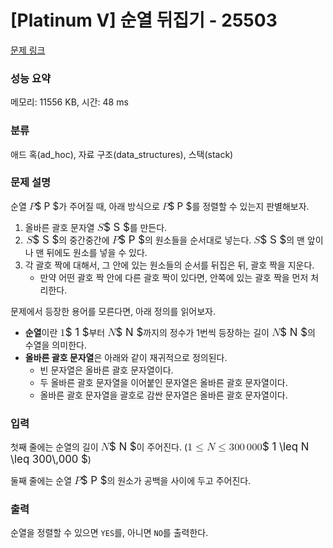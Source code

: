 # [Platinum V] 순열 뒤집기 - 25503 

[문제 링크](https://www.acmicpc.net/problem/25503) 

### 성능 요약

메모리: 11556 KB, 시간: 48 ms

### 분류

애드 혹(ad_hoc), 자료 구조(data_structures), 스택(stack)

### 문제 설명

<p>순열 <mjx-container class="MathJax" jax="CHTML" style="font-size: 108.9%; position: relative;"><mjx-math class="MJX-TEX" aria-hidden="true"><mjx-mi class="mjx-i"><mjx-c class="mjx-c1D443 TEX-I"></mjx-c></mjx-mi></mjx-math><mjx-assistive-mml unselectable="on" display="inline"><math xmlns="http://www.w3.org/1998/Math/MathML"><mi>P</mi></math></mjx-assistive-mml><span aria-hidden="true" class="no-mathjax mjx-copytext">$ P $</span></mjx-container>가 주어질 때, 아래 방식으로 <mjx-container class="MathJax" jax="CHTML" style="font-size: 108.9%; position: relative;"><mjx-math class="MJX-TEX" aria-hidden="true"><mjx-mi class="mjx-i"><mjx-c class="mjx-c1D443 TEX-I"></mjx-c></mjx-mi></mjx-math><mjx-assistive-mml unselectable="on" display="inline"><math xmlns="http://www.w3.org/1998/Math/MathML"><mi>P</mi></math></mjx-assistive-mml><span aria-hidden="true" class="no-mathjax mjx-copytext">$ P $</span></mjx-container>를 정렬할 수 있는지 판별해보자.</p>

<ol>
	<li>올바른 괄호 문자열 <mjx-container class="MathJax" jax="CHTML" style="font-size: 119.8%; position: relative;"><mjx-math class="MJX-TEX" aria-hidden="true"><mjx-mi class="mjx-i"><mjx-c class="mjx-c1D446 TEX-I"></mjx-c></mjx-mi></mjx-math><mjx-assistive-mml unselectable="on" display="inline"><math xmlns="http://www.w3.org/1998/Math/MathML"><mi>S</mi></math></mjx-assistive-mml><span aria-hidden="true" class="no-mathjax mjx-copytext">$ S $</span></mjx-container>를 만든다.</li>
	<li><mjx-container class="MathJax" jax="CHTML" style="font-size: 119.8%; position: relative;"> <mjx-math class="MJX-TEX" aria-hidden="true"><mjx-mi class="mjx-i"><mjx-c class="mjx-c1D446 TEX-I"></mjx-c></mjx-mi></mjx-math><mjx-assistive-mml unselectable="on" display="inline"><math xmlns="http://www.w3.org/1998/Math/MathML"><mi>S</mi></math></mjx-assistive-mml><span aria-hidden="true" class="no-mathjax mjx-copytext">$ S $</span></mjx-container>의 중간중간에 <mjx-container class="MathJax" jax="CHTML" style="font-size: 119.8%; position: relative;"><mjx-math class="MJX-TEX" aria-hidden="true"><mjx-mi class="mjx-i"><mjx-c class="mjx-c1D443 TEX-I"></mjx-c></mjx-mi></mjx-math><mjx-assistive-mml unselectable="on" display="inline"><math xmlns="http://www.w3.org/1998/Math/MathML"><mi>P</mi></math></mjx-assistive-mml><span aria-hidden="true" class="no-mathjax mjx-copytext">$ P $</span></mjx-container>의 원소들을 순서대로 넣는다. <mjx-container class="MathJax" jax="CHTML" style="font-size: 119.8%; position: relative;"><mjx-math class="MJX-TEX" aria-hidden="true"><mjx-mi class="mjx-i"><mjx-c class="mjx-c1D446 TEX-I"></mjx-c></mjx-mi></mjx-math><mjx-assistive-mml unselectable="on" display="inline"><math xmlns="http://www.w3.org/1998/Math/MathML"><mi>S</mi></math></mjx-assistive-mml><span aria-hidden="true" class="no-mathjax mjx-copytext">$ S $</span></mjx-container>의 맨 앞이나 맨 뒤에도 원소를 넣을 수 있다.</li>
	<li>각 괄호 짝에 대해서, 그 안에 있는 원소들의 순서를 뒤집은 뒤, 괄호 짝을 지운다.
	<ul>
		<li>만약 어떤 괄호 짝 안에 다른 괄호 짝이 있다면, 안쪽에 있는 괄호 짝을 먼저 처리한다.</li>
	</ul>
	</li>
</ol>

<p>문제에서 등장한 용어를 모른다면, 아래 정의를 읽어보자.</p>

<ul>
	<li><strong>순열</strong>이란 <mjx-container class="MathJax" jax="CHTML" style="font-size: 119.8%; position: relative;"><mjx-math class="MJX-TEX" aria-hidden="true"><mjx-mn class="mjx-n"><mjx-c class="mjx-c31"></mjx-c></mjx-mn></mjx-math><mjx-assistive-mml unselectable="on" display="inline"><math xmlns="http://www.w3.org/1998/Math/MathML"><mn>1</mn></math></mjx-assistive-mml><span aria-hidden="true" class="no-mathjax mjx-copytext">$ 1 $</span></mjx-container>부터 <mjx-container class="MathJax" jax="CHTML" style="font-size: 119.8%; position: relative;"><mjx-math class="MJX-TEX" aria-hidden="true"><mjx-mi class="mjx-i"><mjx-c class="mjx-c1D441 TEX-I"></mjx-c></mjx-mi></mjx-math><mjx-assistive-mml unselectable="on" display="inline"><math xmlns="http://www.w3.org/1998/Math/MathML"><mi>N</mi></math></mjx-assistive-mml><span aria-hidden="true" class="no-mathjax mjx-copytext">$ N $</span></mjx-container>까지의 정수가 1번씩 등장하는 길이 <mjx-container class="MathJax" jax="CHTML" style="font-size: 119.8%; position: relative;"><mjx-math class="MJX-TEX" aria-hidden="true"><mjx-mi class="mjx-i"><mjx-c class="mjx-c1D441 TEX-I"></mjx-c></mjx-mi></mjx-math><mjx-assistive-mml unselectable="on" display="inline"><math xmlns="http://www.w3.org/1998/Math/MathML"><mi>N</mi></math></mjx-assistive-mml><span aria-hidden="true" class="no-mathjax mjx-copytext">$ N $</span></mjx-container>의 수열을 의미한다.</li>
	<li><strong>올바른 괄호 문자열</strong>은 아래와 같이 재귀적으로 정의된다.
	<ul>
		<li>빈 문자열은 올바른 괄호 문자열이다.</li>
		<li>두 올바른 괄호 문자열을 이어붙인 문자열은 올바른 괄호 문자열이다.</li>
		<li>올바른 괄호 문자열을 괄호로 감싼 문자열은 올바른 괄호 문자열이다.</li>
	</ul>
	</li>
</ul>

### 입력 

 <p>첫째 줄에는 순열의 길이 <mjx-container class="MathJax" jax="CHTML" style="font-size: 119.8%; position: relative;"><mjx-math class="MJX-TEX" aria-hidden="true"><mjx-mi class="mjx-i"><mjx-c class="mjx-c1D441 TEX-I"></mjx-c></mjx-mi></mjx-math><mjx-assistive-mml unselectable="on" display="inline"><math xmlns="http://www.w3.org/1998/Math/MathML"><mi>N</mi></math></mjx-assistive-mml><span aria-hidden="true" class="no-mathjax mjx-copytext">$ N $</span></mjx-container>이 주어진다. (<mjx-container class="MathJax" jax="CHTML" style="font-size: 119.8%; position: relative;"><mjx-math class="MJX-TEX" aria-hidden="true"><mjx-mn class="mjx-n"><mjx-c class="mjx-c31"></mjx-c></mjx-mn><mjx-mo class="mjx-n" space="4"><mjx-c class="mjx-c2264"></mjx-c></mjx-mo><mjx-mi class="mjx-i" space="4"><mjx-c class="mjx-c1D441 TEX-I"></mjx-c></mjx-mi><mjx-mo class="mjx-n" space="4"><mjx-c class="mjx-c2264"></mjx-c></mjx-mo><mjx-mn class="mjx-n" space="4"><mjx-c class="mjx-c33"></mjx-c><mjx-c class="mjx-c30"></mjx-c><mjx-c class="mjx-c30"></mjx-c></mjx-mn><mjx-mstyle><mjx-mspace style="width: 0.167em;"></mjx-mspace></mjx-mstyle><mjx-mn class="mjx-n"><mjx-c class="mjx-c30"></mjx-c><mjx-c class="mjx-c30"></mjx-c><mjx-c class="mjx-c30"></mjx-c></mjx-mn></mjx-math><mjx-assistive-mml unselectable="on" display="inline"><math xmlns="http://www.w3.org/1998/Math/MathML"><mn>1</mn><mo>≤</mo><mi>N</mi><mo>≤</mo><mn>300</mn><mstyle scriptlevel="0"><mspace width="0.167em"></mspace></mstyle><mn>000</mn></math></mjx-assistive-mml><span aria-hidden="true" class="no-mathjax mjx-copytext">$ 1 \leq N \leq 300\,000 $</span></mjx-container>)</p>

<p>둘째 줄에는 순열 <mjx-container class="MathJax" jax="CHTML" style="font-size: 119.8%; position: relative;"><mjx-math class="MJX-TEX" aria-hidden="true"><mjx-mi class="mjx-i"><mjx-c class="mjx-c1D443 TEX-I"></mjx-c></mjx-mi></mjx-math><mjx-assistive-mml unselectable="on" display="inline"><math xmlns="http://www.w3.org/1998/Math/MathML"><mi>P</mi></math></mjx-assistive-mml><span aria-hidden="true" class="no-mathjax mjx-copytext">$ P $</span></mjx-container>의 원소가 공백을 사이에 두고 주어진다.</p>

### 출력 

 <p>순열을 정렬할 수 있으면 <code>YES</code>를,  아니면 <code>NO</code>를 출력한다.</p>

